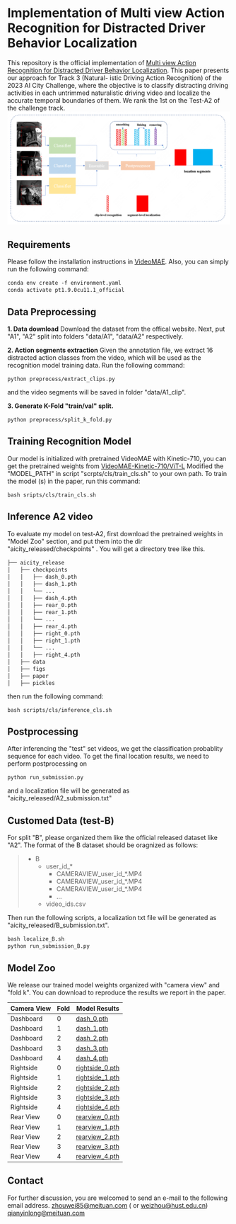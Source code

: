 # Implementation of Multi view Action Recognition for Distracted Driver Behavior Localization

This repository is the official implementation of [Multi view Action Recognition for Distracted Driver Behavior Localization](paper/19.pdf).  This paper presents our approach for Track 3 (Natural- istic Driving Action Recognition) of the 2023 AI City Challenge, where the objective is to classify distracting driving activities in each untrimmed naturalistic driving video and localize the accurate temporal boundaries of them. We  rank the 1st on the Test-A2 of the challenge track.
![pipeline](figs/pipeline.png)
## Requirements
Please follow the installation instructions in [VideoMAE](https://github.com/MCG-NJU/VideoMAE). Also, you can simply run the following command:
```
conda env create -f environment.yaml
conda activate pt1.9.0cu11.1_official
```

##  Data Preprocessing
**1. Data download**
Download the dataset from the offical website. Next, put "A1", "A2" split into folders "data/A1", "data/A2" respectively.   


**2. Action segments extraction**
Given the annotation file, we extract 16 distracted action classes from the video, which will be used as the recognition model training data. Run the following command:

```
python preprocess/extract_clips.py
```
and the video segments will be saved in folder "data/A1_clip".

**3. Generate K-Fold "train/val" split.**

```
python preprocess/split_k_fold.py
```




## Training Recognition Model
Our model is initialized with pretrained VideoMAE with  Kinetic-710, you can get the pretrained weights from [VideoMAE-Kinetic-710/ViT-L](https://drive.google.com/file/d/1jX1CiqxSkCfc94y8FRW1YGHy-GNvHCuD/view?usp=sharing) 
Modified the "MODEL_PATH" in script "scrpts/cls/train_cls.sh" to your own path.
To train the model (s) in the paper, run this command:

```train
bash sripts/cls/train_cls.sh
```

## Inference A2 video

To evaluate my model on test-A2, first download the pretrained weights in "Model Zoo" section, and put them into the dir "aicity_released/checkpoints" . You will get a directory tree like this.
```
├── aicity_release
│   ├── checkpoints
│   │   ├── dash_0.pth
│   │   ├── dash_1.pth
│   │   └── ...
│   │   ├── dash_4.pth
│   │   ├── rear_0.pth
│   │   ├── rear_1.pth
│   │   └── ...
│   │   ├── rear_4.pth
│   │   ├── right_0.pth
│   │   ├── right_1.pth
│   │   └── ...
│   │   ├── right_4.pth
│   ├── data
│   ├── figs
│   ├── paper
│   ├── pickles
```
 then run the following command:
```inference 
bash scripts/cls/inference_cls.sh 
```


## Postprocessing 

After inferencing the "test" set videos, we get the classification probablity sequence for each video. To get the final location results, we need to perform postprocessing on  
```
python run_submission.py
```
and a localization file will be generated as "aicity_released/A2_submission.txt"

## Customed Data (test-B)
For split "B", please organized them like the official released dataset like "A2". The format of the B dataset should be oragnized as follows:   

>   * B
>     * user_id_*
>       * CAMERAVIEW_user_id_*.MP4
>       * CAMERAVIEW_user_id_*.MP4
>       * CAMERAVIEW_user_id_*.MP4
>       * ...
>     * video_ids.csv   


Then run the following scripts, a localization txt file will be generated as "aicity_released/B_submission.txt".
```
bash localize_B.sh
python run_submission_B.py
```
## Model Zoo
We release our trained model weights organized with "camera view" and "fold k". You can download to reproduce the results we report in the paper.

| Camera View       | Fold | Model Results |
| ------------------ |---------------- | -------------- |
| Dashboard   |     0         |       [dash_0.pth](https://huggingface.co/idealweiwei/aicity_release/resolve/main/dash_0.pth)    |
| Dashboard   |     1         |       [dash_1.pth](https://huggingface.co/idealweiwei/aicity_release/resolve/main/dash_1.pth)    |
| Dashboard   |     2         |       [dash_2.pth](https://huggingface.co/idealweiwei/aicity_release/resolve/main/dash_2.pth)    |
| Dashboard   |     3         |       [dash_3.pth](https://huggingface.co/idealweiwei/aicity_release/resolve/main/dash_3.pth)    |
| Dashboard   |     4         |       [dash_4.pth](https://huggingface.co/idealweiwei/aicity_release/resolve/main/dash_4.pth)    |
| Rightside   |     0         |       [rightside_0.pth](https://huggingface.co/idealweiwei/aicity_release/resolve/main/rightside_0.pth)    |
| Rightside   |     1         |       [rightside_1.pth](https://huggingface.co/idealweiwei/aicity_release/resolve/main/rightside_1.pth)    |
| Rightside   |     2         |       [rightside_2.pth](https://huggingface.co/idealweiwei/aicity_release/resolve/main/rightside_2.pth)    |
| Rightside   |     3         |       [rightside_3.pth](https://huggingface.co/idealweiwei/aicity_release/resolve/main/rightside_3.pth)    |
| Rightside   |     4         |       [rightside_4.pth](https://huggingface.co/idealweiwei/aicity_release/resolve/main/rightside_4.pth)    |
| Rear View   |     0         |       [rearview_0.pth](https://huggingface.co/idealweiwei/aicity_release/resolve/main/rearview_0.pth)    |
| Rear View   |     1         |       [rearview_1.pth](https://huggingface.co/idealweiwei/aicity_release/resolve/main/rearview_1.pth)    |
| Rear View   |     2         |       [rearview_2.pth](https://huggingface.co/idealweiwei/aicity_release/resolve/main/rearview_2.pth)    |
| Rear View   |     3         |       [rearview_3.pth](https://huggingface.co/idealweiwei/aicity_release/resolve/main/rearview_3.pth)    |
| Rear View   |     4         |       [rearview_4.pth](https://huggingface.co/idealweiwei/aicity_release/resolve/main/rearview_4.pth)    |


## Contact
For further discussion, you are welcomed to send an e-mail to the following email address. 
zhouwei85@meituan.com ( or weizhou@hust.edu.cn)
qianyinlong@meituan.com